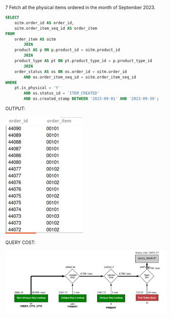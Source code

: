 7 Fetch all the physical items ordered in the month of September 2023.

```sql
SELECT 
    oitm.order_id AS order_id,
    oitm.order_item_seq_id AS order_item
FROM
    order_item AS oitm
        JOIN
    product AS p ON p.product_id = oitm.product_id
        JOIN
    product_type AS pt ON pt.product_type_id = p.product_type_id 
        JOIN
    order_status AS os ON os.order_id = oitm.order_id
        AND os.order_item_seq_id = oitm.order_item_seq_id
WHERE
    pt.is_physical = 'Y'
        AND os.status_id = 'ITEM_CREATED'
        AND os.created_stamp BETWEEN '2023-09-01' AND '2023-09-30';

```
OUTPUT: 

![Alt text](<Screenshot from 2024-02-28 16-04-21.png>)

QUERY COST:

![Alt text](<Screenshot from 2024-02-28 16-05-28.png>)